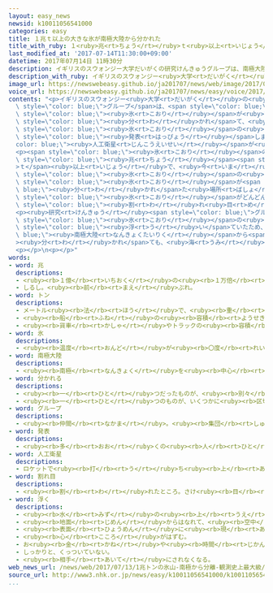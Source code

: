 ```yaml
---
layout: easy_news
newsid: k10011056541000
categories: easy
title: １兆ｔ以上の大きな氷が南極大陸から分かれた
title_with_ruby: １<ruby>兆<rt>ちょう</rt></ruby>ｔ<ruby>以上<rt>いじょう</rt></ruby>の<ruby>大<rt>おお</rt></ruby>きな<ruby>氷<rt>こおり</rt></ruby>が<ruby>南極大陸<rt>なんきょくたいりく</rt></ruby>から<ruby>分<rt>わ</rt></ruby>かれた
last_modified_at: '2017-07-14T11:30:00+09:00'
datetime: 2017年07月14日 11時30分
description: イギリスのスウォンジー大学だいがくの研究けんきゅうグループは、南極大陸なんきょくたいりくで氷こおりが割われて、分わかれて、大おおきな氷こおりの山やまになったと発表はっぴょうしました。
description_with_ruby: イギリスのスウォンジー<ruby>大学<rt>だいがく</rt></ruby>の<ruby>研究<rt>けんきゅう</rt></ruby>グループは、<ruby>南極大陸<rt>なんきょくたいりく</rt></ruby>で<ruby>氷<rt>こおり</rt></ruby>が<ruby>割<rt>わ</rt></ruby>れて、<ruby>分<rt>わ</rt></ruby>かれて、<ruby>大<rt>おお</rt></ruby>きな<ruby>氷<rt>こおり</rt></ruby>の<ruby>山<rt>やま</rt></ruby>になったと<ruby>発表<rt>はっぴょう</rt></ruby>しました。
image_url: https://newswebeasy.github.io/ja201707/news/web/image/2017/07/14/k10011056541000.jpg
voice_url: https://newswebeasy.github.io/ja201707/news/easy/voice/2017/07/14/k10011056541000.mp3
contents: "<p>イギリスのスウォンジー<ruby>大学<rt>だいがく</rt></ruby>の<ruby>研究<rt>けんきゅう</rt></ruby><span\
  \ style=\"color: blue;\">グループ</span>は、<span style=\"color: blue;\"><ruby>南極大陸<rt>なんきょくたいりく</rt></ruby></span>で<span\
  \ style=\"color: blue;\"><ruby>氷<rt>こおり</rt></ruby></span>が<ruby>割<rt>わ</rt></ruby>れて、<span\
  \ style=\"color: blue;\"><ruby>分<rt>わ</rt></ruby>かれ</span>て、<ruby>大<rt>おお</rt></ruby>きな<span\
  \ style=\"color: blue;\"><ruby>氷<rt>こおり</rt></ruby></span>の<ruby>山<rt>やま</rt></ruby>になったと<span\
  \ style=\"color: blue;\"><ruby>発表<rt>はっぴょう</rt></ruby></span>しました。<span style=\"\
  color: blue;\"><ruby>人工衛星<rt>じんこうえいせい</rt></ruby></span>が<ruby>撮<rt>と</rt></ruby>った<ruby>写真<rt>しゃしん</rt></ruby>などを<ruby>調<rt>しら</rt></ruby>べてわかりました。</p>\n\
  <p><span style=\"color: blue;\"><ruby>氷<rt>こおり</rt></ruby></span>の<ruby>山<rt>やま</rt></ruby>は５８００ｋm²で、<ruby>三重県<rt>みえけん</rt></ruby>と<ruby>同<rt>おな</rt></ruby>じぐらいの<ruby>広<rt>ひろ</rt></ruby>さです。<ruby>重<rt>おも</rt></ruby>さは１<span\
  \ style=\"color: blue;\"><ruby>兆<rt>ちょう</rt></ruby></span><span style=\"color: blue;\"\
  >ｔ</span><ruby>以上<rt>いじょう</rt></ruby>で、<ruby>今<rt>いま</rt></ruby>までに<ruby>見<rt>み</rt></ruby>つかった<ruby>中<rt>なか</rt></ruby>でも<ruby>特<rt>とく</rt></ruby>に<ruby>大<rt>おお</rt></ruby>きい<span\
  \ style=\"color: blue;\"><ruby>氷<rt>こおり</rt></ruby></span>の<ruby>山<rt>やま</rt></ruby>です。<span\
  \ style=\"color: blue;\"><ruby>氷<rt>こおり</rt></ruby></span>が<span style=\"color:\
  \ blue;\"><ruby>分<rt>わ</rt></ruby>かれ</span>た<ruby>場所<rt>ばしょ</rt></ruby>では、<ruby>今年<rt>ことし</rt></ruby>１<ruby>月<rt>がつ</rt></ruby>から<span\
  \ style=\"color: blue;\"><ruby>氷<rt>こおり</rt></ruby></span>がどんどん<ruby>割<rt>わ</rt></ruby>れて、<span\
  \ style=\"color: blue;\"><ruby>割<rt>わ</rt></ruby>れ<ruby>目<rt>め</rt></ruby></span>は２００ｋｍ<ruby>以上<rt>いじょう</rt></ruby>になっていました。</p>\n\
  <p><ruby>研究<rt>けんきゅう</rt></ruby><span style=\"color: blue;\">グループ</span>は、この<span\
  \ style=\"color: blue;\"><ruby>氷<rt>こおり</rt></ruby></span>の<ruby>山<rt>やま</rt></ruby>は<ruby>前<rt>まえ</rt></ruby>から<ruby>海<rt>うみ</rt></ruby>に<span\
  \ style=\"color: blue;\"><ruby>浮<rt>う</rt></ruby>い</span>ていたため、<span style=\"color:\
  \ blue;\"><ruby>南極大陸<rt>なんきょくたいりく</rt></ruby></span>から<span style=\"color: blue;\"\
  ><ruby>分<rt>わ</rt></ruby>かれ</span>ても、<ruby>海<rt>うみ</rt></ruby>の<ruby>水<rt>みず</rt></ruby>の<ruby>高<rt>たか</rt></ruby>さは<ruby>上<rt>あ</rt></ruby>がらないと<ruby>言<rt>い</rt></ruby>っています。</p>\n\
  <p></p>\n<p></p>"
words:
- word: 兆
  descriptions:
  - <ruby><rb>１億</rb><rt>いちおく</rt></ruby>の<ruby><rb>１万倍</rb><rt>いちまんばい</rt></ruby>。
  - しるし。<ruby><rb>前</rb><rt>まえ</rt></ruby>ぶれ。
- word: トン
  descriptions:
  - メートル<ruby><rb>法</rb><rt>ほう</rt></ruby>で、<ruby><rb>重</rb><rt>おも</rt></ruby>さの<ruby><rb>単位</rb><rt>たんい</rt></ruby>の１つ。１トンは、１０００キログラム。<ruby><rb>記号</rb><rt>きごう</rt></ruby>は「t」。
  - <ruby><rb>船</rb><rt>ふね</rt></ruby>の<ruby><rb>容積</rb><rt>ようせき</rt></ruby>の<ruby><rb>単位</rb><rt>たんい</rt></ruby>。
  - <ruby><rb>貨車</rb><rt>かしゃ</rt></ruby>やトラックの<ruby><rb>容積</rb><rt>ようせき</rt></ruby>の<ruby><rb>単位</rb><rt>たんい</rt></ruby>。
- word: 氷
  descriptions:
  - <ruby><rb>温度</rb><rt>おんど</rt></ruby>が<ruby><rb>〇度</rb><rt>れいど</rt></ruby>より<ruby><rb>低</rb><rt>ひく</rt></ruby>くなって、<ruby><rb>水</rb><rt>みず</rt></ruby>が<ruby><rb>固</rb><rt>かた</rt></ruby>まったもの。
- word: 南極大陸
  descriptions:
  - <ruby><rb>南極</rb><rt>なんきょく</rt></ruby>を<ruby><rb>中心</rb><rt>ちゅうしん</rt></ruby>とした<ruby><rb>大陸</rb><rt>たいりく</rt></ruby>。<ruby><rb>一年</rb><rt>いちねん</rt></ruby>じゅう<ruby><rb>厚</rb><rt>あつ</rt></ruby>い<ruby><rb>氷</rb><rt>こおり</rt></ruby>と<ruby><rb>雪</rb><rt>ゆき</rt></ruby>におおわれている。
- word: 分かれる
  descriptions:
  - <ruby><rb>一</rb><rt>ひと</rt></ruby>つだったものが、<ruby><rb>別々</rb><rt>べつべつ</rt></ruby>になる。
  - <ruby><rb>一</rb><rt>ひと</rt></ruby>つのものが、いくつかに<ruby><rb>区切</rb><rt>くぎ</rt></ruby>られる。
- word: グループ
  descriptions:
  - <ruby><rb>仲間</rb><rt>なかま</rt></ruby>。<ruby><rb>集団</rb><rt>しゅうだん</rt></ruby>。
- word: 発表
  descriptions:
  - <ruby><rb>多</rb><rt>おお</rt></ruby>くの<ruby><rb>人</rb><rt>ひと</rt></ruby>に<ruby><rb>広</rb><rt>ひろ</rt></ruby>く<ruby><rb>知</rb><rt>し</rt></ruby>らせること。
- word: 人工衛星
  descriptions:
  - ロケットで<ruby><rb>打</rb><rt>う</rt></ruby>ち<ruby><rb>上</rb><rt>あ</rt></ruby>げ、<ruby><rb>地球</rb><rt>ちきゅう</rt></ruby>の<ruby><rb>周</rb><rt>まわ</rt></ruby>りを<ruby><rb>回</rb><rt>まわ</rt></ruby>るようにした、<ruby><rb>人間</rb><rt>にんげん</rt></ruby>の<ruby><rb>作</rb><rt>つく</rt></ruby>った<ruby><rb>衛星</rb><rt>えいせい</rt></ruby>。<ruby><rb>宇宙</rb><rt>うちゅう</rt></ruby>のようすや<ruby><rb>気象</rb><rt>きしょう</rt></ruby>などを<ruby><rb>調</rb><rt>しら</rt></ruby>べたり、<ruby><rb>通信</rb><rt>つうしん</rt></ruby>や<ruby><rb>放送</rb><rt>ほうそう</rt></ruby>などの<ruby><rb>電波</rb><rt>でんぱ</rt></ruby>の<ruby><rb>中継</rb><rt>ちゅうけい</rt></ruby>に<ruby><rb>役立</rb><rt>やくだ</rt></ruby>てたりする。
- word: 割れ目
  descriptions:
  - <ruby><rb>割</rb><rt>わ</rt></ruby>れたところ。さけ<ruby><rb>目</rb><rt>め</rt></ruby>。ひび。
- word: 浮く
  descriptions:
  - <ruby><rb>水</rb><rt>みず</rt></ruby>の<ruby><rb>上</rb><rt>うえ</rt></ruby>にある。うかぶ。
  - <ruby><rb>地面</rb><rt>じめん</rt></ruby>からはなれて、<ruby><rb>空中</rb><rt>くうちゅう</rt></ruby>にある。
  - <ruby><rb>表面</rb><rt>ひょうめん</rt></ruby>に<ruby><rb>現</rb><rt>あらわ</rt></ruby>れる。
  - <ruby><rb>心</rb><rt>こころ</rt></ruby>がはずむ。
  - お<ruby><rb>金</rb><rt>かね</rt></ruby>や<ruby><rb>時間</rb><rt>じかん</rt></ruby>の<ruby><rb>余</rb><rt>あま</rt></ruby>りが<ruby><rb>出</rb><rt>で</rt></ruby>る。
  - しっかりと、くっついていない。
  - <ruby><rb>相手</rb><rt>あいて</rt></ruby>にされなくなる。
web_news_url: /news/web/2017/07/13/1兆トンの氷山-南極から分離-観測史上最大級/
source_url: http://www3.nhk.or.jp/news/easy/k10011056541000/k10011056541000.html
...
```

